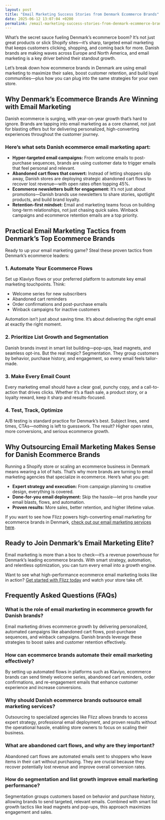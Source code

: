 ```yaml
---
layout: post
title: "Email Marketing Success Stories from Denmark Ecommerce Brands"
date: 2025-06-12 13:07:04 +0200
permalink: /email-marketing-success-stories-from-denmark-ecommerce-brands/
---
```

What’s the secret sauce fueling Denmark’s ecommerce boom? It’s not just great products or slick Shopify sites—it’s sharp, targeted email marketing that keeps customers clicking, shopping, and coming back for more. Danish brands are making waves across Europe and North America, and email marketing is a key driver behind their standout growth.

Let’s break down how ecommerce brands in Denmark are using email marketing to maximize their sales, boost customer retention, and build loyal communities—plus how you can plug into the same strategies for your own store.

## Why Denmark’s Ecommerce Brands Are Winning with Email Marketing

Danish ecommerce is surging, with year-on-year growth that’s hard to ignore. Brands are tapping into email marketing as a core channel, not just for blasting offers but for delivering personalized, high-converting experiences throughout the customer journey.

### Here’s what sets Danish ecommerce email marketing apart:

- **Hyper-targeted email campaigns:** From welcome emails to post-purchase sequences, brands are using customer data to trigger emails that feel personal and relevant.
- **Abandoned cart flows that convert:** Instead of letting shoppers slip away, Danish stores are deploying strategic abandoned cart flows to recover lost revenue—with open rates often topping 45%.
- **Ecommerce newsletters built for engagement:** It’s not just about promotions—Danish brands use newsletters to share stories, spotlight products, and build brand loyalty.
- **Retention-first mindset:** Email and marketing teams focus on building long-term relationships, not just chasing quick sales. Winback campaigns and ecommerce retention emails are a top priority.

## Practical Email Marketing Tactics from Denmark’s Top Ecommerce Brands

Ready to up your email marketing game? Steal these proven tactics from Denmark’s ecommerce leaders:

### 1. Automate Your Ecommerce Flows

Set up Klaviyo flows or your preferred platform to automate key email marketing touchpoints. Think:

- Welcome series for new subscribers
- Abandoned cart reminders
- Order confirmations and post-purchase emails
- Winback campaigns for inactive customers

Automation isn’t just about saving time. It’s about delivering the right email at exactly the right moment.

### 2. Prioritize List Growth and Segmentation

Danish brands invest in smart list building—pop-ups, lead magnets, and seamless opt-ins. But the real magic? Segmentation. They group customers by behavior, purchase history, and engagement, so every email feels tailor-made.

### 3. Make Every Email Count

Every marketing email should have a clear goal, punchy copy, and a call-to-action that drives clicks. Whether it’s a flash sale, a product story, or a loyalty reward, keep it sharp and results-focused.

### 4. Test, Track, Optimize

A/B testing is standard practice for Denmark’s best. Subject lines, send times, CTAs—nothing is left to guesswork. The result? Higher open rates, more conversions, and serious ecommerce growth.

## Why Outsourcing Email Marketing Makes Sense for Danish Ecommerce Brands

Running a Shopify store or scaling an ecommerce business in Denmark means wearing a lot of hats. That’s why more brands are turning to email marketing agencies that specialize in ecommerce. Here’s what you get:

- **Expert strategy and execution:** From campaign planning to creative design, everything is covered.
- **Done-for-you email deployment:** Skip the hassle—let pros handle your email blasts, flows, and automation.
- **Proven results:** More sales, better retention, and higher lifetime value.

If you want to see how Flizz powers high-converting email marketing for ecommerce brands in Denmark, [check out our email marketing services here](https://flizzgrowth.com/email).

## Ready to Join Denmark’s Email Marketing Elite?

Email marketing is more than a box to check—it’s a revenue powerhouse for Denmark’s leading ecommerce brands. With smart strategy, automation, and relentless optimization, you can turn every email into a growth engine.

Want to see what high-performance ecommerce email marketing looks like in action? [Get started with Flizz today](https://flizzgrowth.com/email) and watch your store take off.

## Frequently Asked Questions (FAQs)

### What is the role of email marketing in ecommerce growth for Danish brands?

Email marketing drives ecommerce growth by delivering personalized, automated campaigns like abandoned cart flows, post-purchase sequences, and winback campaigns. Danish brands leverage these strategies to boost sales and customer retention effectively.

### How can ecommerce brands automate their email marketing effectively?

By setting up automated flows in platforms such as Klaviyo, ecommerce brands can send timely welcome series, abandoned cart reminders, order confirmations, and re-engagement emails that enhance customer experience and increase conversions.

### Why should Danish ecommerce brands outsource email marketing services?

Outsourcing to specialized agencies like Flizz allows brands to access expert strategy, professional email deployment, and proven results without the operational hassle, enabling store owners to focus on scaling their business.

### What are abandoned cart flows, and why are they important?

Abandoned cart flows are automated emails sent to shoppers who leave items in their cart without purchasing. They are crucial because they recover potentially lost revenue and improve overall conversion rates.

### How do segmentation and list growth improve email marketing performance?

Segmentation groups customers based on behavior and purchase history, allowing brands to send targeted, relevant emails. Combined with smart list growth tactics like lead magnets and pop-ups, this approach maximizes engagement and sales.

<script type="application/ld+json">
{
  "@context": "https://schema.org",
  "@type": "BlogPosting",
  "headline": "Email Marketing Success Stories from Denmark Ecommerce Brands",
  "description": "Discover how Danish ecommerce brands leverage targeted email marketing to boost sales, customer retention, and ecommerce growth with strategies like automated flows and segmentation.",
  "author": {
    "@type": "Person",
    "name": "Flizz"
  },
  "publisher": {
    "@type": "Person",
    "name": "Flizz"
  },
  "mainEntityOfPage": {
    "@type": "WebPage",
    "@id": "https://flizzgrowth.com/email-marketing-success-denmark"
  },
  "datePublished": "2024-06-01",
  "dateModified": "2024-06-01",
  "keywords": "email marketing, ecommerce email marketing, abandoned cart flows, ecommerce retention emails, Klaviyo flows, email marketing services, email campaigns, ecommerce email strategy, email marketing for Shopify, ecommerce newsletters, ecommerce customer retention",
  "inLanguage": "en-US"
}
</script>

<script type="application/ld+json">
{
  "@context": "https://schema.org",
  "@type": "FAQPage",
  "mainEntity": [
    {
      "@type": "Question",
      "name": "What is the role of email marketing in ecommerce growth for Danish brands?",
      "acceptedAnswer": {
        "@type": "Answer",
        "text": "Email marketing drives ecommerce growth by delivering personalized, automated campaigns like abandoned cart flows, post-purchase sequences, and winback campaigns. Danish brands leverage these strategies to boost sales and customer retention effectively."
      }
    },
    {
      "@type": "Question",
      "name": "How can ecommerce brands automate their email marketing effectively?",
      "acceptedAnswer": {
        "@type": "Answer",
        "text": "By setting up automated flows in platforms such as Klaviyo, ecommerce brands can send timely welcome series, abandoned cart reminders, order confirmations, and re-engagement emails that enhance customer experience and increase conversions."
      }
    },
    {
      "@type": "Question",
      "name": "Why should Danish ecommerce brands outsource email marketing services?",
      "acceptedAnswer": {
        "@type": "Answer",
        "text": "Outsourcing to specialized agencies like Flizz allows brands to access expert strategy, professional email deployment, and proven results without the operational hassle, enabling store owners to focus on scaling their business."
      }
    },
    {
      "@type": "Question",
      "name": "What are abandoned cart flows, and why are they important?",
      "acceptedAnswer": {
        "@type": "Answer",
        "text": "Abandoned cart flows are automated emails sent to shoppers who leave items in their cart without purchasing. They are crucial because they recover potentially lost revenue and improve overall conversion rates."
      }
    },
    {
      "@type": "Question",
      "name": "How do segmentation and list growth improve email marketing performance?",
      "acceptedAnswer": {
        "@type": "Answer",
        "text": "Segmentation groups customers based on behavior and purchase history, allowing brands to send targeted, relevant emails. Combined with smart list growth tactics like lead magnets and pop-ups, this approach maximizes engagement and sales."
      }
    }
  ]
}
</script>